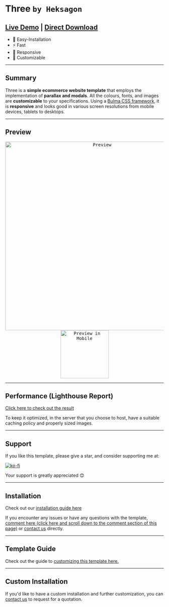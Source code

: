# Three ```by Heksagon```
## [Live Demo](https://heksagonnet.github.io/three/) | [Direct Download](https://github.com/heksagonnet/three/archive/main.zip) 
- 🔧 Easy-Installation 
- ⚡️ Fast 
- 📱 Responsive
- 🎨 Customizable
---
## Summary
Three is a **simple ecommerce website template** that employs the implementation of **parallax and modals**. All the colours, fonts, and images are **customizable** to your specifications. Using a [Bulma CSS framework](https://bulma.io/), it is **responsive** and looks good in various screen resolutions from mobile devices, tablets to desktops. 

---
## Preview
<p align="center">
  <kbd><img width=600px src="three/1.png" alt="Preview" /></kbd>
  <kbd><img width=153px src="three/2.png" alt="Preview in Mobile" /></kbd>
</p>

---
## Performance (Lighthouse Report)

[Click here to check out the result](https://googlechrome.github.io/lighthouse/viewer/?gist=e334ae70afa2e602a118b22f62640932)

To keep it optimized, in the server that you choose to host, have a suitable caching policy and properly sized images.

---
## Support

If you like this template, please give a star, and consider supporting me at:

[![ko-fi](https://www.ko-fi.com/img/githubbutton_sm.svg)](https://ko-fi.com/heksagon)

Your support is greatly appreciated 😊

---
## Installation
Check out our [installation guide here](https://www.heksagon.net/free-template/three/#installation-)

If you encounter any issues or have any questions with the template, [comment here (click here and scroll down to the comment section of this page)](https://www.heksagon.net/free-template/three/#graphcomment) or [contact us](https://www.heksagon.net/contact) directly.

---
## Template Guide
Check out the guide to [customizing this template here.](https://www.heksagon.net/free-template/three/#template-guide)

---
## Custom Installation
If you'd like to have a custom installation and further customization, you can [contact us](https://www.heksagon.net/contact) to request for a quotation.

